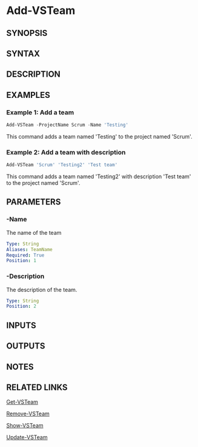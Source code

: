 <!-- #include "./common/header.md" -->

# Add-VSTeam

## SYNOPSIS

<!-- #include "./synopsis/Add-VSTeam.md" -->

## SYNTAX

## DESCRIPTION

<!-- #include "./synopsis/Add-VSTeam.md" -->

## EXAMPLES

### Example 1: Add a team

```powershell
Add-VSTeam -ProjectName Scrum -Name 'Testing'
```

This command adds a team named 'Testing' to the project named 'Scrum'.

### Example 2: Add a team with description

```powershell
Add-VSTeam 'Scrum' 'Testing2' 'Test team'
```

This command adds a team named 'Testing2' with description 'Test team' to the project named 'Scrum'.

## PARAMETERS

<!-- #include "./params/projectName.md" -->

### -Name

The name of the team

```yaml
Type: String
Aliases: TeamName
Required: True
Position: 1
```

### -Description

The description of the team.

```yaml
Type: String
Position: 2
```

## INPUTS

## OUTPUTS

## NOTES

<!-- #include "./common/prerequisites.md" -->

## RELATED LINKS

<!-- #include "./common/related.md" -->

[Get-VSTeam](Get-VSTeam.md)

[Remove-VSTeam](Remove-VSTeam.md)

[Show-VSTeam](Show-VSTeam.md)

[Update-VSTeam](Update-VSTeam.md)